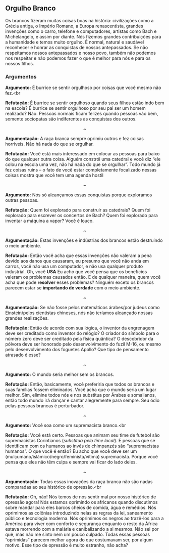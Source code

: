 ## Orgulho Branco
Os brancos fizeram muitas coisas boas na história: civilizações como a Grécia antiga, o Império Romano, a Europa renascentista, grandes invenções como o carro, telefone e computadores, artistas como Bach e Michelangelo, e assim por diante. Nós fizemos grandes contribuições para a humanidade e temos muito orgulho. É normal, natural e saudável reconhecer e honrar as conquistas de nossos antepassados. Se não respeitamos nossos antepassados e nosso povo, também não podemos nos respeitar e não podemos fazer o que é melhor para nós e para os nossos filhos.

### Argumentos

**Argumento:** É burrice se sentir orgulhoso por coisas que você mesmo não fez.<br

**Refutação:** É burrice se sentir orgulhoso quando seus filhos estão indo bem na escola? É burrice se sentir orgulhoso por seu pai ser um homem realizado? Não. Pessoas normais ficam felizes quando pessoas vão bem, somente sociopatas são indiferentes às conquistas dos outros.

<p align="center">~</p>

**Argumentação:** A raça branca sempre oprimiu outros e fez coisas horríveis. Não há nada do que se orgulhar.<br>

**Refutação:** Você está mais interessado em colocar as pessoas para baixo do que qualquer outra coisa. Alguém constrói uma catedral e você diz “ele colou na escola uma vez, não há nada do que se orgulhar”. Todo mundo já fez coisas ruins – o fato de você estar completamente focalizado nessas coisas mostra que você tem uma agenda hostil

<p align="center">~</p>

**Argumento:** Nós só alcançamos essas conquistas porque exploramos outras pessoas.<br>

**Refutação:** Quem foi explorado para construir as catedrais? Quem foi explorado para escrever os concertos de Bach? Quem foi explorado para inventar a máquina a vapor? Você é louco.

<p align="center">~</p>

**Argumentação:** Estas invenções e indústrias dos brancos estão destruindo o meio ambiente.<br>

**Refutação:** Então você acha que essas invenções não valeram a pena devido aos danos que causaram, eu presumo que você não anda em carros, você não usa um computador, e não usa qualquer produto industrial. Oh, você **USA** Eu acho que você pensa que os benefícios valeram os problemas causados então. E de qualquer maneira, quem você acha que pode **resolver** esses problemas? Ninguém exceto os brancos parecem estar se **importando de verdade** com o meio ambiente.

<p align="center">~</p>

**Argumentação:** Se não fosse pelos matemáticos árabes/por judeus como Einstein/pelos cientistas chineses, nós não teríamos alcançado nossas grandes realizações.<br>

**Refutação:** Então de acordo com sua lógica, o inventor da engrenagem deve ser creditado como inventor do relógio? O criador do símbolo para o número zero deve ser creditado pela física quântica? O descobridor da pólvora deve ser honorado pelo desenvolvimento do fuzil M-16, ou mesmo pelo desenvolvimento dos foguetes Apollo? Que tipo de pensamento atrasado é esse?

<p align="center">~</p>

**Argumento:** O mundo seria melhor sem os brancos.<br>

**Refutação:** Então, basicamente, você preferiria que todos os brancos e suas famílias fossem eliminados. Você acha que o mundo seria um lugar melhor. Sim, elimine todos nós e nos substitua por Árabes e somalianos, então todo mundo irá dançar e cantar alegremente para sempre. Seu ódio pelas pessoas brancas é perturbador.

<p align="center">~</p>

**Argumento:** Você soa como um supremacista branco.<br

**Refutação:** Você está certo. Pessoas que animam seu time de futebol são supremacistas Corintianos (_substitua pelo time local_). E pessoas que se identificam com os humanos ao invés de chimpanzés são “supremacistas humanos”. O que você é então? Eu acho que você deve ser um (mulçumano/islâmico/negro/feminista/vítima) supremacista. Porque você pensa que eles não têm culpa e sempre vai ficar do lado deles.

<p align="center">~</p>

**Argumentação:** Todas essas inovações da raça branca não são nadas comparadas ao seu histórico de opressão.<br

**Refutação:** Oh, não! Nós temos de nos sentir mal por nosso histórico de opressão agora! Nós estamos oprimindo os africanos quando discutimos sobre mandar para eles barcos cheios de comida, água e remédios. Nós oprimimos as colônias introduzindo nelas as regras da lei, saneamento público e tecnologia moderna. Nós oprimimos os negros ao trazê-los para a América para viver com conforto e segurança enquanto o resto da África estava morrendo com a malária e canibalizando a si mesmos. Não sei por quê, mas não me sinto nem um pouco culpado. Todas essas pessoas “oprimidas” parecem melhor agora do que costumavam ser, por algum motivo. Esse tipo de opressão é muito estranho, não acha?



